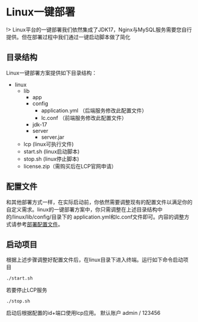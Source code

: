 # Linux一键部署

!> Linux平台的一键部署我们依然集成了JDK17，Nginx与MySQL服务需要您自行提供。但在部署过程中我们通过一键启动脚本做了简化

## 目录结构

Linux一键部署方案提供如下目录结构：

- linux
    - lib
        - app
        - config
            - application.yml （后端服务修改此配置文件）
            - lc.conf （前端服务修改此配置文件）
        - jdk-17
        - server
            - server.jar
    - lcp (linux可执行文件)
    - start.sh (linux启动脚本)
    - stop.sh (linux停止脚本)
    - license.zip（需购买后在LCP官网申请）

## 配置文件

和其他部署方式一样，在实际启动前，你依然需要调整现有的配置文件以满足你的自定义需求。linux的一键部署方案中，你只需调整在上述目录结构中的/linux/lib/config/目录下的
application.yml和lc.conf文件即可。内容的调整方式请参考[部署配置文件](/deploy/部署配置文件)。

## 启动项目

根据上述步骤调整好配置文件后，在linux目录下进入终端。运行如下命令启动项目

```shell
./start.sh
 ```

若要停止LCP服务

```shell
./stop.sh
 ```

启动后根据配置的id+端口使用lcp应用。 默认账户 admin / 123456
